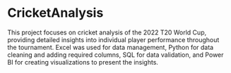 # CricketAnalysis
This project focuses on cricket analysis of the 2022 T20 World Cup, providing detailed insights into individual player performance throughout the tournament. Excel was used for data management, Python for data cleaning and adding required columns, SQL for data validation, and Power BI for creating visualizations to present the insights.

